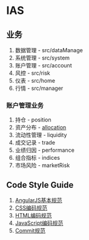 # IAS

## 业务

1. 数据管理 - src/dataManage
2. 系统管理 - src/system
3. 账户管理 - src/account
4. 风控 - src/risk
5. 仪表 - src/home
6. 行情 - src/manager

### 账户管理业务

1. 持仓 - position
2. 资产分布 - [allocation](https://en.wikipedia.org/wiki/Asset_allocation)
3. 流动性管理 - liquidity
4. 成交记录 - trade
5. 业绩归因 - performance
6. 组合指标 - indices
7. 市场风险 - marketRisk

## Code Style Guide

1. [AngularJS基本规范](https://github.com/johnpapa/angular-styleguide/blob/master/a1/i18n/zh-CN.md)
2. [CSS编码规范](https://github.com/ecomfe/spec/blob/master/css-style-guide.md)
3. [HTML编码规范](https://github.com/ecomfe/spec/blob/master/html-style-guide.md)
4. [JavaScript编码规范](https://github.com/ecomfe/spec/blob/master/javascript-style-guide.md)
5. [Commit规范](http://www.ruanyifeng.com/blog/2016/01/commit_message_change_log.html)
